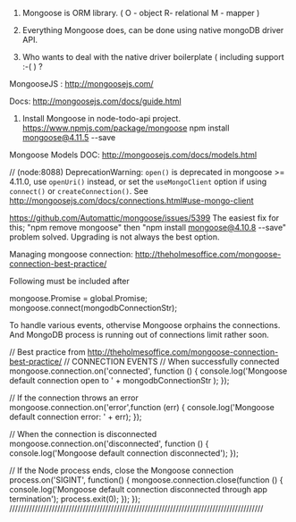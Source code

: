 
 1. Mongoose  is ORM  library.  ( O - object R- relational  M - mapper )

 2. Everything Mongoose does, can be done using  native mongoDB driver API.

 3. Who wants to deal with the native driver boilerplate ( including support :-( ) ?


MongooseJS  :  http://mongoosejs.com/

Docs: http://mongoosejs.com/docs/guide.html

1. Install  Mongoose  in node-todo-api project.
https://www.npmjs.com/package/mongoose
npm install mongoose@4.11.5 --save

Mongoose Models DOC: http://mongoosejs.com/docs/models.html


  // (node:8088) DeprecationWarning: `open()` is deprecated in mongoose >= 4.11.0, use `openUri()` instead, or set the `useMongoClient` option if using `connect()` or `createConnection()`. See http://mongoosejs.com/docs/connections.html#use-mongo-client

https://github.com/Automattic/mongoose/issues/5399
  The easiest fix for this; "npm remove mongoose" then "npm install mongoose@4.10.8 --save" problem solved. Upgrading is not always the best option.

Managing mongoose connection:
 http://theholmesoffice.com/mongoose-connection-best-practice/

Following must be included after

mongoose.Promise = global.Promise;
mongoose.connect(mongodbConnectionStr);

To handle various events, othervise Mongoose orphains the connections.  
And MongoDB process is running out of connections limit rather soon.

// Best practice from http://theholmesoffice.com/mongoose-connection-best-practice/
// CONNECTION EVENTS
// When successfully connected
mongoose.connection.on('connected', function () {
  console.log('Mongoose default connection open to ' + mongodbConnectionStr );
});

// If the connection throws an error
mongoose.connection.on('error',function (err) {
  console.log('Mongoose default connection error: ' + err);
});

// When the connection is disconnected
mongoose.connection.on('disconnected', function () {
  console.log('Mongoose default connection disconnected');
});

// If the Node process ends, close the Mongoose connection
process.on('SIGINT', function() {
  mongoose.connection.close(function () {
    console.log('Mongoose default connection disconnected through app termination');
    process.exit(0);
  });
});
//////////////////////////////////////////////////////////////////////////////////////////
